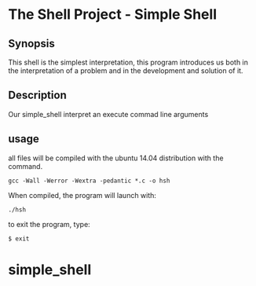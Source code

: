 # The Shell Project - Simple Shell

## Synopsis
This shell is the simplest interpretation, this program introduces us both in the interpretation of a problem and in the development and solution of it.

## Description
Our simple_shell interpret an execute commad line arguments

## usage
all files will be compiled with the ubuntu 14.04 distribution with the command.
```
gcc -Wall -Werror -Wextra -pedantic *.c -o hsh
```

When compiled, the program will launch with:
```
./hsh
```

to exit the program, type:
```
$ exit
```


# simple_shell
